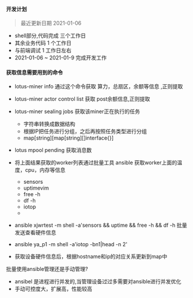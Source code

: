 
#### 开发计划    
> 最近更新日期 2021-01-06 

* shell部分,代码完成 三个工作日
* 其余业务代码 1 个工作日
* 与前端调试 1 工作日左右
* 2021-01-06 ~ 2021-01-9 完成开发工作




#### 获取信息需要用到的命令 

* lotus-miner info  通过这个命令获取 算力，总扇区，余额等信息 ,正则提取
* lotus-miner actor control list  获取 post余额信息,正则提取
* lotus-miner sealing jobs 获取该miner正在执行的任务
    * 字符串转换成数据结构
    * 根据IP把任务进行分组，之后再按照任务类型进行分组 
    * map[string][map[string][]interface{}] 
* lotus mpool pending  获取消息数 
* 将上面结果获取的worker列表通过批量工具 ansible  获取worker上面的温度，cpu，内存等信息 
    * sensors
    * uptimevim
    * free -h
    * df -h
    * iotop
    * 
    
* ansible xjwrtest -m shell -a'sensors && uptime && free -h && df -h  批量发送查看硬件信息     
* ansible ya_p1 -m shell -a'iotop -bn1|head -n 2'  
* 获取设备硬件信息后，根据hostname和ip的对应关系更新到map中

批量使用ansible管理还是手动管理?
* ansibel 是进程进行并发的,当管理设备过过多需要对ansible进行并发优化
* 手动可控度大，扩展高，性能较高 
        
    
